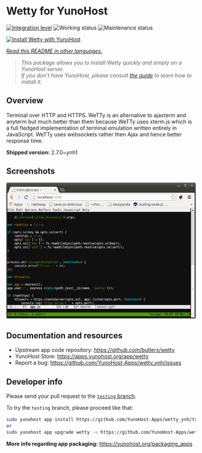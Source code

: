 <!--
N.B.: This README was automatically generated by <https://github.com/YunoHost/apps/tree/master/tools/readme_generator>
It shall NOT be edited by hand.
-->

# Wetty for YunoHost

[![Integration level](https://dash.yunohost.org/integration/wetty.svg)](https://ci-apps.yunohost.org/ci/apps/wetty/) ![Working status](https://ci-apps.yunohost.org/ci/badges/wetty.status.svg) ![Maintenance status](https://ci-apps.yunohost.org/ci/badges/wetty.maintain.svg)

[![Install Wetty with YunoHost](https://install-app.yunohost.org/install-with-yunohost.svg)](https://install-app.yunohost.org/?app=wetty)

*[Read this README in other languages.](./ALL_README.md)*

> *This package allows you to install Wetty quickly and simply on a YunoHost server.*  
> *If you don't have YunoHost, please consult [the guide](https://yunohost.org/install) to learn how to install it.*

## Overview

Terminal over HTTP and HTTPS. WeTTy is an alternative to ajaxterm and anyterm but much better than them because WeTTy uses xterm.js which is a full fledged implementation of terminal emulation written entirely in JavaScript. WeTTy uses websockets rather then Ajax and hence better response time.


**Shipped version:** 2.7.0~ynh1

## Screenshots

![Screenshot of Wetty](./doc/screenshots/terminal.png)

## Documentation and resources

- Upstream app code repository: <https://github.com/butlerx/wetty>
- YunoHost Store: <https://apps.yunohost.org/app/wetty>
- Report a bug: <https://github.com/YunoHost-Apps/wetty_ynh/issues>

## Developer info

Please send your pull request to the [`testing` branch](https://github.com/YunoHost-Apps/wetty_ynh/tree/testing).

To try the `testing` branch, please proceed like that:

```bash
sudo yunohost app install https://github.com/YunoHost-Apps/wetty_ynh/tree/testing --debug
or
sudo yunohost app upgrade wetty -u https://github.com/YunoHost-Apps/wetty_ynh/tree/testing --debug
```

**More info regarding app packaging:** <https://yunohost.org/packaging_apps>
